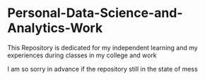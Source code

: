 # Personal-Data-Science-and-Analytics-Work


This Repository is dedicated for my independent learning and my experiences during classes in my college and work

I am so sorry in advance if the repository still in the state of mess
